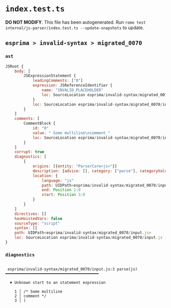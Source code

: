 # `index.test.ts`

**DO NOT MODIFY**. This file has been autogenerated. Run `rome test internal/js-parser/index.test.ts --update-snapshots` to update.

## `esprima > invalid-syntax > migrated_0070`

### `ast`

```javascript
JSRoot {
	body: [
		JSExpressionStatement {
			leadingComments: ["0"]
			expression: JSReferenceIdentifier {
				name: "INVALID_PLACEHOLDER"
				loc: SourceLocation esprima/invalid-syntax/migrated_0070/input.js 3:0-3:1
			}
			loc: SourceLocation esprima/invalid-syntax/migrated_0070/input.js 3:0-3:1
		}
	]
	comments: [
		CommentBlock {
			id: "0"
			value: " Some multiline\ncomment "
			loc: SourceLocation esprima/invalid-syntax/migrated_0070/input.js 1:0-2:10
		}
	]
	corrupt: true
	diagnostics: [
		{
			origins: [{entity: "ParserCore<js>"}]
			description: {advice: [], category: ["parse"], categoryValue: "js", message: [RAW_MARKUP {value: "Unknown start to an "}, "statement expression"]}
			location: {
				language: "js"
				path: UIDPath<esprima/invalid-syntax/migrated_0070/input.js>
				end: Position 1:0
				start: Position 3:0
			}
		}
	]
	directives: []
	hasHoistedVars: false
	sourceType: "script"
	syntax: []
	path: UIDPath<esprima/invalid-syntax/migrated_0070/input.js>
	loc: SourceLocation esprima/invalid-syntax/migrated_0070/input.js 1:0-4:0
}
```

### `diagnostics`

```

 esprima/invalid-syntax/migrated_0070/input.js:3 parse(js) ━━━━━━━━━━━━━━━━━━━━━━━━━━━━━━━━━━━━━━━━━

  ✖ Unknown start to an statement expression

    1 │ /* Some multiline
    2 │ comment */
    3 │ )


```
